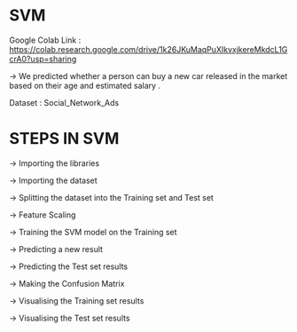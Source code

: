 # SVM

Google Colab Link : https://colab.research.google.com/drive/1k26JKuMaqPuXIkvxjkereMkdcL1GcrA0?usp=sharing

-> We predicted whether a person can buy a new car released in the market based on their age and estimated salary .

Dataset : Social_Network_Ads

# STEPS IN SVM

-> Importing the libraries

-> Importing the dataset

-> Splitting the dataset into the Training set and Test set

-> Feature Scaling

-> Training the SVM model on the Training set

-> Predicting a new result

-> Predicting the Test set results

-> Making the Confusion Matrix

-> Visualising the Training set results

-> Visualising the Test set results
